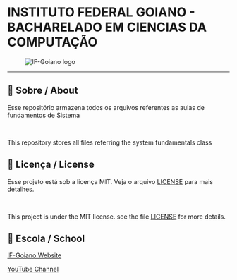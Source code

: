 # INSTITUTO FEDERAL GOIANO - BACHARELADO EM CIENCIAS DA COMPUTAÇÃO
<figure>
  <img src="#" alt="IF-Goiano logo">
  <figcaption></figcaption>
</figure>

---

## 🚀 Sobre / About

Esse repositório armazena todos os arquivos referentes as aulas de fundamentos de Sistema

<br>

This repository stores all files referring the system fundamentals class 



## 📝 Licença / License

Esse projeto está sob a licença MIT. Veja o arquivo [LICENSE](.github/LICENSE.md) para mais detalhes.

<br>

This project is under the MIT license. see the file [LICENSE](.github/LICENSE.md) for more details.

## 🏫 Escola / School 

[IF-Goiano Website](https://ifgoiano.edu.br/home/index.php)

[YouTube Channel](https://www.youtube.com/user/ifgoiano)
